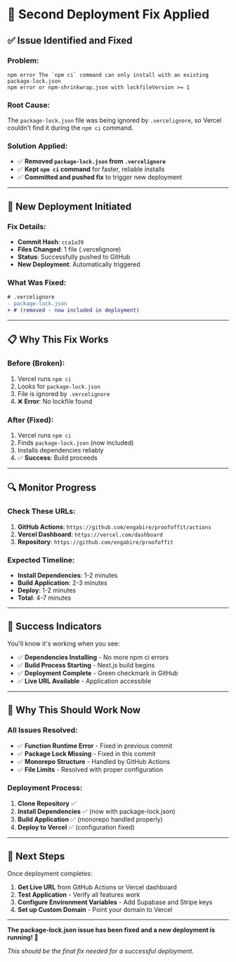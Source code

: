 # 🔧 Second Deployment Fix Applied

## ✅ **Issue Identified and Fixed**

### **Problem:**
```
npm error The `npm ci` command can only install with an existing package-lock.json
npm error or npm-shrinkwrap.json with lockfileVersion >= 1
```

### **Root Cause:**
The `package-lock.json` file was being ignored by `.vercelignore`, so Vercel couldn't find it during the `npm ci` command.

### **Solution Applied:**
- ✅ **Removed `package-lock.json` from `.vercelignore`**
- ✅ **Kept `npm ci` command** for faster, reliable installs
- ✅ **Committed and pushed fix** to trigger new deployment

---

## 🚀 **New Deployment Initiated**

### **Fix Details:**
- **Commit Hash**: `cca1a39`
- **Files Changed**: 1 file (.vercelignore)
- **Status**: Successfully pushed to GitHub
- **New Deployment**: Automatically triggered

### **What Was Fixed:**
```diff
# .vercelignore
- package-lock.json
+ # (removed - now included in deployment)
```

---

## 📋 **Why This Fix Works**

### **Before (Broken):**
1. Vercel runs `npm ci`
2. Looks for `package-lock.json`
3. File is ignored by `.vercelignore`
4. ❌ **Error**: No lockfile found

### **After (Fixed):**
1. Vercel runs `npm ci`
2. Finds `package-lock.json` (now included)
3. Installs dependencies reliably
4. ✅ **Success**: Build proceeds

---

## 🔍 **Monitor Progress**

### **Check These URLs:**
1. **GitHub Actions**: `https://github.com/engabire/proofoffit/actions`
2. **Vercel Dashboard**: `https://vercel.com/dashboard`
3. **Repository**: `https://github.com/engabire/proofoffit`

### **Expected Timeline:**
- **Install Dependencies**: 1-2 minutes
- **Build Application**: 2-3 minutes
- **Deploy**: 1-2 minutes
- **Total**: 4-7 minutes

---

## 🎯 **Success Indicators**

You'll know it's working when you see:

- ✅ **Dependencies Installing** - No more npm ci errors
- ✅ **Build Process Starting** - Next.js build begins
- ✅ **Deployment Complete** - Green checkmark in GitHub
- ✅ **Live URL Available** - Application accessible

---

## 🎉 **Why This Should Work Now**

### **All Issues Resolved:**
- ✅ **Function Runtime Error** - Fixed in previous commit
- ✅ **Package Lock Missing** - Fixed in this commit
- ✅ **Monorepo Structure** - Handled by GitHub Actions
- ✅ **File Limits** - Resolved with proper configuration

### **Deployment Process:**
1. **Clone Repository** ✅
2. **Install Dependencies** ✅ (now with package-lock.json)
3. **Build Application** ✅ (monorepo handled properly)
4. **Deploy to Vercel** ✅ (configuration fixed)

---

## 🚀 **Next Steps**

Once deployment completes:

1. **Get Live URL** from GitHub Actions or Vercel dashboard
2. **Test Application** - Verify all features work
3. **Configure Environment Variables** - Add Supabase and Stripe keys
4. **Set up Custom Domain** - Point your domain to Vercel

---

**The package-lock.json issue has been fixed and a new deployment is running! 🚀**

*This should be the final fix needed for a successful deployment.*
